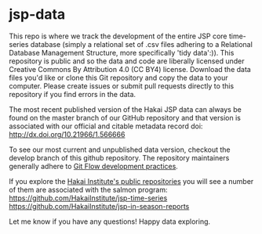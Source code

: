 # jsp-data

This repo is where we track the development of the entire JSP core time-series database (simply a relational set of .csv files adhering to a Relational Database Management Structure, more specifically 'tidy data':)). This repository is public and so the data and code are liberally licensed under Creative Commons By Attribution 4.0 (CC BY4) license. Download the data files you'd like or clone this Git repository and copy the data to your computer. Please create issues or submit pull requests directly to this repository if you find errors in the data. 

The most recent published version of the Hakai JSP data can always be found on the master branch of our GitHub repository and that version is 
associated with our official and citable metadata record doi: http://dx.doi.org/10.21966/1.566666

To see our most current and unpublished data version, checkout the develop branch of this github repository. The repository maintainers generally adhere to [Git Flow development practices](https://www.atlassian.com/git/tutorials/comparing-workflows/gitflow-workflow).

If you explore the [Hakai Institute's public repositories](https://github.com/HakaiInstitute) you will see a number of them are associated with the salmon program:
https://github.com/HakaiInstitute/jsp-time-series
https://github.com/HakaiInstitute/jsp-in-season-reports

Let me know if you have any questions!
Happy data exploring.

